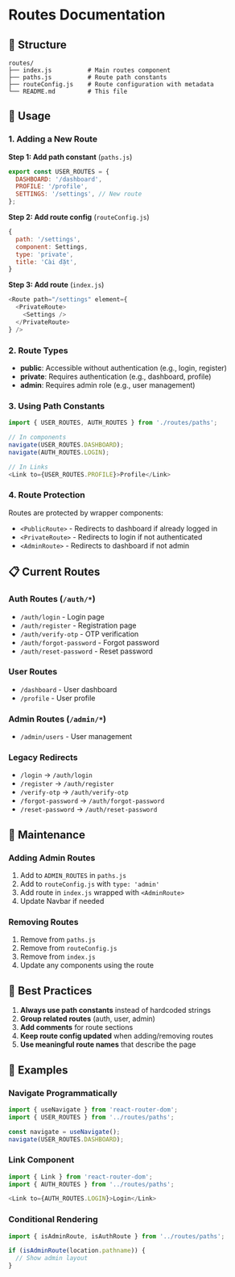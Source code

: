 # Routes Documentation

## 📁 Structure

```
routes/
├── index.js          # Main routes component
├── paths.js          # Route path constants
├── routeConfig.js    # Route configuration with metadata
└── README.md         # This file
```

## 🎯 Usage

### 1. Adding a New Route

**Step 1: Add path constant** (`paths.js`)
```javascript
export const USER_ROUTES = {
  DASHBOARD: '/dashboard',
  PROFILE: '/profile',
  SETTINGS: '/settings', // New route
};
```

**Step 2: Add route config** (`routeConfig.js`)
```javascript
{
  path: '/settings',
  component: Settings,
  type: 'private',
  title: 'Cài đặt',
}
```

**Step 3: Add route** (`index.js`)
```javascript
<Route path="/settings" element={
  <PrivateRoute>
    <Settings />
  </PrivateRoute>
} />
```

### 2. Route Types

- **public**: Accessible without authentication (e.g., login, register)
- **private**: Requires authentication (e.g., dashboard, profile)
- **admin**: Requires admin role (e.g., user management)

### 3. Using Path Constants

```javascript
import { USER_ROUTES, AUTH_ROUTES } from './routes/paths';

// In components
navigate(USER_ROUTES.DASHBOARD);
navigate(AUTH_ROUTES.LOGIN);

// In Links
<Link to={USER_ROUTES.PROFILE}>Profile</Link>
```

### 4. Route Protection

Routes are protected by wrapper components:

- `<PublicRoute>` - Redirects to dashboard if already logged in
- `<PrivateRoute>` - Redirects to login if not authenticated
- `<AdminRoute>` - Redirects to dashboard if not admin

## 📋 Current Routes

### Auth Routes (`/auth/*`)
- `/auth/login` - Login page
- `/auth/register` - Registration page
- `/auth/verify-otp` - OTP verification
- `/auth/forgot-password` - Forgot password
- `/auth/reset-password` - Reset password

### User Routes
- `/dashboard` - User dashboard
- `/profile` - User profile

### Admin Routes (`/admin/*`)
- `/admin/users` - User management

### Legacy Redirects
- `/login` → `/auth/login`
- `/register` → `/auth/register`
- `/verify-otp` → `/auth/verify-otp`
- `/forgot-password` → `/auth/forgot-password`
- `/reset-password` → `/auth/reset-password`

## 🔧 Maintenance

### Adding Admin Routes

1. Add to `ADMIN_ROUTES` in `paths.js`
2. Add to `routeConfig.js` with `type: 'admin'`
3. Add route in `index.js` wrapped with `<AdminRoute>`
4. Update Navbar if needed

### Removing Routes

1. Remove from `paths.js`
2. Remove from `routeConfig.js`
3. Remove from `index.js`
4. Update any components using the route

## 🎨 Best Practices

1. **Always use path constants** instead of hardcoded strings
2. **Group related routes** (auth, user, admin)
3. **Add comments** for route sections
4. **Keep route config updated** when adding/removing routes
5. **Use meaningful route names** that describe the page

## 📝 Examples

### Navigate Programmatically
```javascript
import { useNavigate } from 'react-router-dom';
import { USER_ROUTES } from '../routes/paths';

const navigate = useNavigate();
navigate(USER_ROUTES.DASHBOARD);
```

### Link Component
```javascript
import { Link } from 'react-router-dom';
import { AUTH_ROUTES } from '../routes/paths';

<Link to={AUTH_ROUTES.LOGIN}>Login</Link>
```

### Conditional Rendering
```javascript
import { isAdminRoute, isAuthRoute } from '../routes/paths';

if (isAdminRoute(location.pathname)) {
  // Show admin layout
}
```
